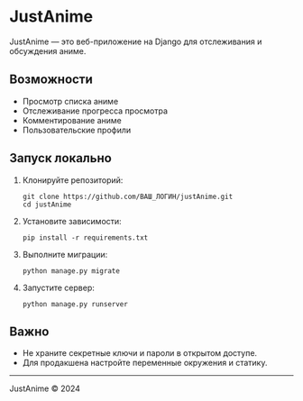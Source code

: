 # JustAnime

JustAnime — это веб-приложение на Django для отслеживания и обсуждения аниме.

## Возможности
- Просмотр списка аниме
- Отслеживание прогресса просмотра
- Комментирование аниме
- Пользовательские профили

## Запуск локально
1. Клонируйте репозиторий:
   ```
   git clone https://github.com/ВАШ_ЛОГИН/justAnime.git
   cd justAnime
   ```
2. Установите зависимости:
   ```
   pip install -r requirements.txt
   ```
3. Выполните миграции:
   ```
   python manage.py migrate
   ```
4. Запустите сервер:
   ```
   python manage.py runserver
   ```

## Важно
- Не храните секретные ключи и пароли в открытом доступе.
- Для продакшена настройте переменные окружения и статику.

---

JustAnime © 2024
